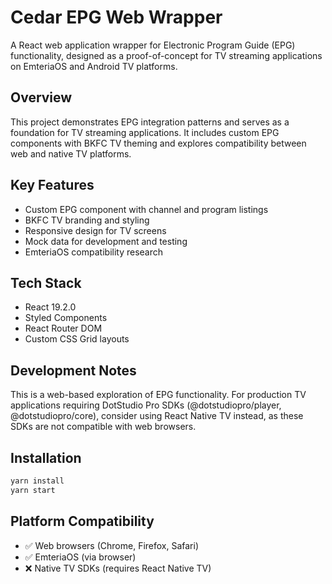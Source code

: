 # Cedar EPG Web Wrapper

A React web application wrapper for Electronic Program Guide (EPG) functionality, designed as a proof-of-concept for TV streaming applications on EmteriaOS and Android TV platforms.

## Overview

This project demonstrates EPG integration patterns and serves as a foundation for TV streaming applications. It includes custom EPG components with BKFC TV theming and explores compatibility between web and native TV platforms.

## Key Features

- Custom EPG component with channel and program listings
- BKFC TV branding and styling
- Responsive design for TV screens
- Mock data for development and testing
- EmteriaOS compatibility research

## Tech Stack

- React 19.2.0
- Styled Components
- React Router DOM
- Custom CSS Grid layouts

## Development Notes

This is a web-based exploration of EPG functionality. For production TV applications requiring DotStudio Pro SDKs (@dotstudiopro/player, @dotstudiopro/core), consider using React Native TV instead, as these SDKs are not compatible with web browsers.

## Installation
```bash
yarn install
yarn start
```

## Platform Compatibility

- ✅ Web browsers (Chrome, Firefox, Safari)
- ✅ EmteriaOS (via browser)
- ❌ Native TV SDKs (requires React Native TV)
